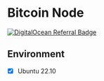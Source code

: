 # Bitcoin Node

[![DigitalOcean Referral Badge](https://web-platforms.sfo2.digitaloceanspaces.com/WWW/Badge%203.svg)](https://www.digitalocean.com/?refcode=5dfad02644be&utm_campaign=Referral_Invite&utm_medium=Referral_Program&utm_source=badge)

## Environment

- [x] Ubuntu 22.10
